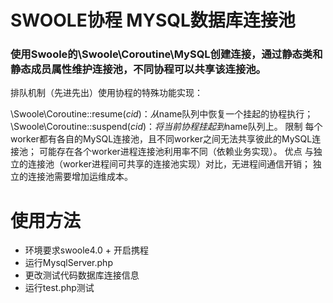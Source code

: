 # SWOOLE协程 MYSQL数据库连接池

### 使用Swoole的\Swoole\Coroutine\MySQL创建连接，通过静态类和静态成员属性维护连接池，不同协程可以共享该连接池。

排队机制（先进先出）使用协程的特殊功能实现：

\Swoole\Coroutine::resume($cid)：从$name队列中恢复一个挂起的协程执行；
\Swoole\Coroutine::suspend($cid)：将当前协程挂起到$name队列上。
限制
每个worker都有各自的MySQL连接池，且不同worker之间无法共享彼此的MySQL连接池；
可能存在各个worker进程连接池利用率不同（依赖业务实现）。
优点
与独立的连接池（worker进程间可共享的连接池实现）对比，无进程间通信开销；
独立的连接池需要增加运维成本。
# 使用方法
- 环境要求swoole4.0 + 开启携程
- 运行MysqlServer.php
- 更改测试代码数据库连接信息
- 运行test.php测试
